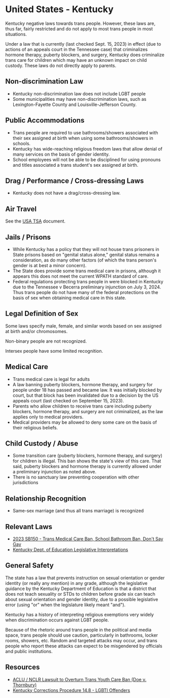 # United States - Kentucky

Kentucky negative laws towards trans people. However, these laws
are, thus far, fairly restricted and do not apply to most
trans people in most situations.

Under a law that is currently (last checked Sept. 15, 2023) in effect (due to
actions of an appeals court in the Tennessee case) that criminalizes
hormone therapy, puberty blockers, and surgery,
Kentucky does criminalize trans care for children which may have an
unknown impact on child custody. These laws do not directly apply to parents.

## Non-discrimination Law

 * Kentucky non-discrimination law does not include LGBT people
 * Some municipalities may have non-discrimination laws, such as
   Lexington-Fayette County and Louisville-Jefferson County.

## Public Accommodations

 * Trans people are required to use bathrooms/showers associated with their
   sex assigned at birth when using some bathrooms/showers in schools.
 * Kentucky has wide-reaching religious freedom laws that allow denial of
   many services on the basis of gender identity.
 * School employees will not be able to be disciplined for using
   pronouns and titles associated a trans student's sex assigned at birth.

## Drag / Performance / Cross-dressing Laws

 * Kentucky does not have a drag/cross-dressing law.

## Air Travel

See the [USA TSA](notes/tsa.md) document.

## Jails / Prisons

 * While Kentucky has a policy that they will not house trans prisoners
   in State prisons based on "genital status alone," genital status remains a
   consideration, as do many other factors (of which the trans person's
   gender is at best a minor concern).
 * The State does provide some trans medical care in prisons, although
   it appears this does not meet the current WPATH standard of care.
 * Federal regulations protecting trans people in were blocked in
   Kentucky due to the Tennessee v Becerra preliminary injunction on
   July 3, 2024. Thus trans people do not have many of the federal
   protections on the basis of sex when obtaining medical care in this
   state.

## Legal Definition of Sex

Some laws specify male, female, and similar words based on sex assigned
at birth and/or chromosomes.

Non-binary people are not recognized.

Intersex people have some limited recognition.

## Medical Care

 * Trans medical care is legal for adults
 * A law banning puberty blockers, hormone therapy, and surgery for
   people under 18 has passed and became law. It was initially blocked
   by court, but that block has been invalidated due to a decision by
   the US appeals court (last checked on September 15, 2023).
 * Parents who allow children to receive trans care including puberty
   blockers, hormone therapy, and surgery are not criminalized, as the
   law applies only to medical providers.
 * Medical providers may be allowed to deny some care on the basis of
   their religious beliefs.

## Child Custody / Abuse

 * Some transition care (puberty blockers, hormone therapy, and surgery)
   for children is illegal. This ban shows the state's view of this care. That said,
   puberty blockers and hormone therapy is currently allowed under a
   preliminary injunction as noted above.
 * There is no sanctuary law preventing cooperation with other
   jurisdictions
 
## Relationship Recognition

 * Same-sex marriage (and thus all trans marriage) is recognized

## Relevant Laws

 * [2023 SB150 - Trans Medical Care Ban, School Bathroom Ban, Don't Say Gay](https://corrections.ky.gov/About/cpp/Documents/14/CPP%2014.8%2005202020.pdf)
 * [Kentucky Dept. of Education Legislative
   Interpretations](https://education.ky.gov/districts/LegislativeGuidance/Documents/2023_Legislative_Guidance-Emergency_Bills.pdf)

## General Safety

The state has a law that prevents instruction on sexual orientation or
gender identity (or really any mention) in any grade, although the
legislative guidance by the Kentucky Department of Education is
that a district that does not teach sexuality or STDs to children before
grade six can teach about sexual orientation and gender identity, due to
a possible legislative error (using "or" when the legislature likely
meant "and").

Kentucky has a history of interpreting religious exemptions very widely
when discrimination occurs against LGBT people.

Because of the rhetoric around trans people in the political and media
space, trans people should use caution, particularly in bathrooms,
locker rooms, showers, etc.  Random and targeted attacks may occur, and
trans people who report these attacks can expect to be misgendered by
officials and public institutions.

## Resources

 * [ACLU / NCLR Lawsuit to Overturn Trans Youth Care Ban (Doe v. Thornbury)](https://www.aclu-ky.org/en/cases/doe-v-thornbury-challenge-trans-health-care-ban)
 * [Kentucky Corrections Procedure 14.8 - LGBTI Offenders](https://corrections.ky.gov/About/cpp/Documents/14/CPP%2014.8%2005202020.pdf)
